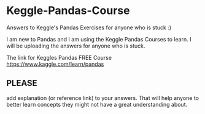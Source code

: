 # Keggle-Pandas-Course
Answers to Keggle's Pandas Exercises for anyone who is stuck :) 

I am new to Pandas and I am using the Keggle Pandas Courses to learn.
I will be uploading the answers for anyone who is stuck.

The link for Keggles Pandas FREE Course https://www.kaggle.com/learn/pandas

## **PLEASE**

add explanation (or reference link) to your answers. That will help anyone to better learn concepts they might not have a great understanding about.

